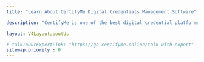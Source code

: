 ```yaml
---
title: "Learn About CertifyMe Digital Credentials Management Software"

description: "CertifyMe is one of the best digital credential platforms offering verifiable digital badges and digital certificates. Start your credentialing journey today."

layout: V4LayoutaboutUs

# talkToOurExpertLink: "https://go.certifyme.online/talk-with-expert"
sitemap.priority : 0
---
```

